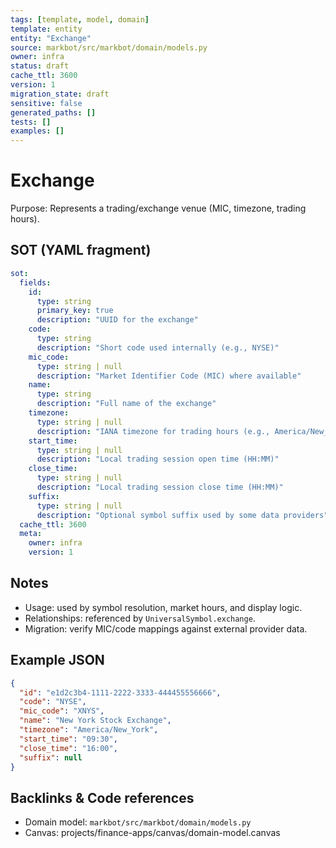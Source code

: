 ```yaml
---
tags: [template, model, domain]
template: entity
entity: "Exchange"
source: markbot/src/markbot/domain/models.py
owner: infra
status: draft
cache_ttl: 3600
version: 1
migration_state: draft
sensitive: false
generated_paths: []
tests: []
examples: []
---
```


# Exchange

Purpose: Represents a trading/exchange venue (MIC, timezone, trading hours).

## SOT (YAML fragment)
```yaml
sot:
  fields:
    id:
      type: string
      primary_key: true
      description: "UUID for the exchange"
    code:
      type: string
      description: "Short code used internally (e.g., NYSE)"
    mic_code:
      type: string | null
      description: "Market Identifier Code (MIC) where available"
    name:
      type: string
      description: "Full name of the exchange"
    timezone:
      type: string | null
      description: "IANA timezone for trading hours (e.g., America/New_York)"
    start_time:
      type: string | null
      description: "Local trading session open time (HH:MM)"
    close_time:
      type: string | null
      description: "Local trading session close time (HH:MM)"
    suffix:
      type: string | null
      description: "Optional symbol suffix used by some data providers"
  cache_ttl: 3600
  meta:
    owner: infra
    version: 1
```

## Notes
- Usage: used by symbol resolution, market hours, and display logic.
- Relationships: referenced by `UniversalSymbol.exchange`.
- Migration: verify MIC/code mappings against external provider data.

## Example JSON
```json
{
  "id": "e1d2c3b4-1111-2222-3333-444455556666",
  "code": "NYSE",
  "mic_code": "XNYS",
  "name": "New York Stock Exchange",
  "timezone": "America/New_York",
  "start_time": "09:30",
  "close_time": "16:00",
  "suffix": null
}
```

## Backlinks & Code references
- Domain model: `markbot/src/markbot/domain/models.py`
- Canvas: projects/finance-apps/canvas/domain-model.canvas